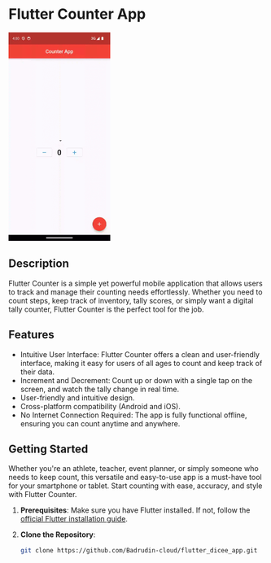 # Flutter Counter App

<img src="counter_app_demo.gif" alt="Dicee App Demo" width="200">


## Description

Flutter Counter is a simple yet powerful mobile application that allows users to track and manage their counting needs effortlessly. Whether you need to count steps, keep track of inventory, tally scores, or simply want a digital tally counter, Flutter Counter is the perfect tool for the job.

## Features

- Intuitive User Interface: Flutter Counter offers a clean and user-friendly interface, making it easy for users of all ages to count and keep track of their data.
- Increment and Decrement: Count up or down with a single tap on the screen, and watch the tally change in real time.
- User-friendly and intuitive design.
- Cross-platform compatibility (Android and iOS).
- No Internet Connection Required: The app is fully functional offline, ensuring you can count anytime and anywhere.

## Getting Started
Whether you're an athlete, teacher, event planner, or simply someone who needs to keep count, this versatile and easy-to-use app is a must-have tool for your smartphone or tablet. Start counting with ease, accuracy, and style with Flutter Counter.

1. **Prerequisites**: Make sure you have Flutter installed. If not, follow the [official Flutter installation guide](https://flutter.dev/docs/get-started/install).

2. **Clone the Repository**:

   ```bash
   git clone https://github.com/Badrudin-cloud/flutter_dicee_app.git
